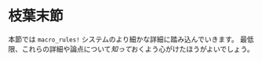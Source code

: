 <!--
# Minutiae
-->
# 枝葉末節

<!--
This section goes through some of the finer details of the `macro_rules!` system.
At a minimum, you should try to be at least *aware* of these details and issues.
-->
本節では `macro_rules!` システムのより細かな詳細に踏み込んでいきます。
最低限、これらの詳細や論点について*知って*おくよう心がけたほうがよいでしょう。
